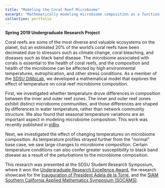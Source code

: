 ```yaml
---
title: "Modeling the Coral Reef Microbiome"
excerpt: "Mathematically modeling microbiome composition as a function of temperature <br/> <img src='/images/coralheader.png'>"
collection: portfolio
---
```

<head>
<!-- Global site tag (gtag.js) - Google Analytics -->
<script async src="https://www.googletagmanager.com/gtag/js?id=UA-174576010-1"></script>
<script>
  window.dataLayer = window.dataLayer || [];
  function gtag(){dataLayer.push(arguments);}
  gtag('js', new Date());

  gtag('config', 'UA-174576010-1');
</script>
</head>

**Spring 2019 Undergraduate Research Project**

Coral reefs are some of the most diverse and valuable ecosystems on the planet, but an estimated 20% of the world’s coral reefs have been decimated due to stressors such as climate change, coral bleaching, and diseases such as black band disease. The microbiome associated with corals is essential to the health of coral reefs, and the composition and health of the microbiome can be affected by high environmental temperatures, eutrophication, and other stress conditions. As a member of the [SDSU DiMoLab](https://nvaidya.sdsu.edu/DiMoLab.html), we developed a mathematical model that explores the effect of temperature on coral reef microbiome composition.

First, we investigated whether temperature drove differences in composition between the inner and outer reef zones. The inner and outer reef zones exhibit distinct microbiome communities, and those differences are shaped by differences in water temperature, rather than network community structure. We also found that seasonal temperature variations are an important aspect in modeling microbiome composition. This work was recently published in [mBio](https://mbio.asm.org/content/11/2/e02691-19).

Next, we investigated the effect of changing temperatures on microbiome composition. As temperature profiles strayed further from the "normal" base case, we saw large changes to microbiome composition. Certain temperature conditions can also confer greater susceptibility to black band disease as a result of the peturbations to the microbiome composition.

This research was presented at the SDSU Student Research Symposium, where it won the [Undergraduate Research Excellence Award](https://research.sdsu.edu/research_affairs/student_research_symposium/2019%20Student%20Research%20Symposium%20Award%20Recipients%20Website.pdf), the research showcase for the [Inauguration of President Adela de la Torre](https://newscenter.sdsu.edu/sdsu_newscenter/news_story.aspx?sid=77584), and the [SIAM Southern California Applied Mathematics Symposium (SOCAMS)](https://www.siam.org/membership/sections/detail/siam-southern-california-section).
